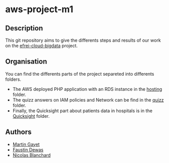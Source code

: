 # aws-project-m1

## Description

This git repository aims to give the differents steps and results of our work on the [efrei-cloud-bigdata](https://github.com/pascalito007/efrei-cloud-bigdata/tree/master/capstone-project) project.

## Organisation

You can find the differents parts of the project separeted into differents folders.
- The AWS deployed PHP application with an RDS instance in the [hosting](./hosting/) folder.
- The quizz answers on IAM policies and Network can be find in the [quizz](./Quizz/) folder.
- Finally, the Quicksight part about patients data in hospitals is in the [Quicksight](./Quicksight) folder.

## Authors

- [Martin Gayet](https://github.com/Turdyo)
- [Faustin Dewas](https://github.com/Faust1-2)
- [Nicolas Blanchard](https://github.com/BlanchardNicolas)
